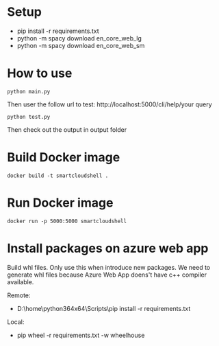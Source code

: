 # Setup
- pip install -r requirements.txt
- python -m spacy download en_core_web_lg
- python -m spacy download en_core_web_sm

# How to use

```
python main.py
```

Then user the follow url to test:
http://localhost:5000/cli/help/your query

```
python test.py
```

Then check out the output in output folder

# Build Docker image
```
docker build -t smartcloudshell .
```

# Run Docker image
```
docker run -p 5000:5000 smartcloudshell
```

# Install packages on azure web app

Build whl files. Only use this when introduce new packages.
We need to generate whl files because Azure Web App doens't have c++ compiler available.

Remote:
- D:\home\python364x64\Scripts\pip install -r requirements.txt

Local:
- pip wheel -r requirements.txt -w wheelhouse
